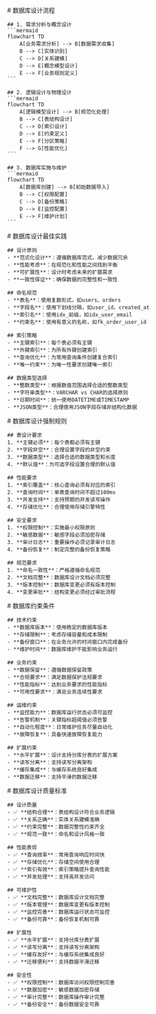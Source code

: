 <execution>
  <process>
    # 数据库设计流程
    
    ## 1. 需求分析与概念设计
    ```mermaid
    flowchart TD
        A[业务需求分析] --> B[数据需求收集]
        B --> C[实体识别]
        C --> D[关系建模]
        D --> E[概念模型设计]
        E --> F[业务规则定义]
    ```
    
    ## 2. 逻辑设计与物理设计
    ```mermaid
    flowchart TD
        A[逻辑模型设计] --> B[规范化处理]
        B --> C[表结构设计]
        C --> D[索引设计]
        D --> E[约束定义]
        E --> F[分区策略]
        F --> G[性能优化]
    ```
    
    ## 3. 数据库实施与维护
    ```mermaid
    flowchart TD
        A[数据库创建] --> B[初始数据导入]
        B --> C[权限配置]
        C --> D[备份策略]
        D --> E[监控配置]
        E --> F[维护计划]
    ```
  </process>

  <guideline>
    # 数据库设计最佳实践
    
    ## 设计原则
    - **范式化设计**：遵循数据库范式，减少数据冗余
    - **性能考虑**：在规范化和性能之间找到平衡
    - **可扩展性**：设计时考虑未来的扩展需求
    - **一致性保证**：确保数据的完整性和一致性
    
    ## 命名规范
    - **表名**：使用复数形式，如users、orders
    - **字段名**：使用下划线分隔，如user_id、created_at
    - **索引名**：使用idx_前缀，如idx_user_email
    - **约束名**：使用有意义的名称，如fk_order_user_id
    
    ## 索引策略
    - **主键索引**：每个表必须有主键
    - **外键索引**：为所有外键创建索引
    - **查询优化**：为常用查询条件创建复合索引
    - **唯一约束**：为唯一性要求创建唯一索引
    
    ## 数据类型选择
    - **整数类型**：根据数值范围选择合适的整数类型
    - **字符串类型**：VARCHAR vs CHAR的选择原则
    - **日期时间**：统一使用DATETIME或TIMESTAMP
    - **JSON类型**：合理使用JSON字段存储非结构化数据
  </guideline>

  <rule>
    # 数据库设计强制规则
    
    ## 表设计要求
    1. **主键必须**：每个表都必须有主键
    2. **字段非空**：合理设置字段的非空约束
    3. **数据类型**：选择合适的数据类型和长度
    4. **默认值**：为可选字段设置合理的默认值
    
    ## 性能要求
    1. **索引覆盖**：核心查询必须有对应的索引
    2. **查询时间**：单表查询时间不超过100ms
    3. **并发支持**：支持预期的并发读写操作
    4. **存储优化**：合理使用存储引擎特性
    
    ## 安全要求
    1. **权限控制**：实施最小权限原则
    2. **敏感数据**：敏感字段必须加密存储
    3. **审计日志**：重要操作必须记录审计日志
    4. **备份恢复**：制定完整的备份恢复策略
    
    ## 规范要求
    1. **命名一致性**：严格遵循命名规范
    2. **文档完整**：数据库设计文档必须完整
    3. **版本控制**：数据库变更必须有版本控制
    4. **变更审批**：结构变更必须经过审批流程
  </rule>

  <constraint>
    # 数据库约束条件
    
    ## 技术约束
    - **数据库版本**：使用稳定的数据库版本
    - **存储限制**：考虑存储容量和成本限制
    - **备份窗口**：在业务允许的时间窗口内完成备份
    - **维护时间**：数据库维护不能影响业务运行
    
    ## 业务约束
    - **数据保留**：遵循数据保留政策
    - **合规要求**：满足数据保护法规要求
    - **性能指标**：达到业务要求的性能指标
    - **可用性要求**：满足业务连续性要求
    
    ## 运维约束
    - **监控能力**：数据库运行状态必须可监控
    - **告警机制**：关键指标超阈值必须告警
    - **自动化程度**：日常维护任务尽量自动化
    - **故障恢复**：具备快速故障恢复能力
    
    ## 扩展约束
    - **水平扩展**：设计支持分库分表的扩展方案
    - **读写分离**：支持读写分离架构
    - **缓存集成**：与缓存系统良好集成
    - **数据迁移**：支持平滑的数据迁移
  </constraint>

  <criteria>
    # 数据库设计质量标准
    
    ## 设计质量
    - ✅ **结构合理**：表结构设计符合业务逻辑
    - ✅ **关系正确**：实体关系建模准确
    - ✅ **约束完整**：数据完整性约束齐全
    - ✅ **规范一致**：命名和设计风格一致
    
    ## 性能表现
    - ✅ **查询效率**：常用查询响应时间快
    - ✅ **存储优化**：存储空间使用合理
    - ✅ **索引有效**：索引策略提升查询性能
    - ✅ **并发处理**：支持高并发访问
    
    ## 可维护性
    - ✅ **文档完整**：数据库设计文档完整
    - ✅ **版本管理**：数据库变更有版本控制
    - ✅ **监控完善**：数据库运行状态可监控
    - ✅ **备份可靠**：备份恢复机制可靠
    
    ## 扩展性
    - ✅ **水平扩展**：支持分库分表扩展
    - ✅ **读写分离**：支持读写分离架构
    - ✅ **缓存友好**：与缓存系统集成良好
    - ✅ **迁移便利**：支持数据平滑迁移
    
    ## 安全性
    - ✅ **权限控制**：数据库访问权限控制完善
    - ✅ **数据加密**：敏感数据加密存储
    - ✅ **审计完整**：数据库操作审计完整
    - ✅ **备份安全**：备份数据安全可靠
  </criteria>
</execution> 